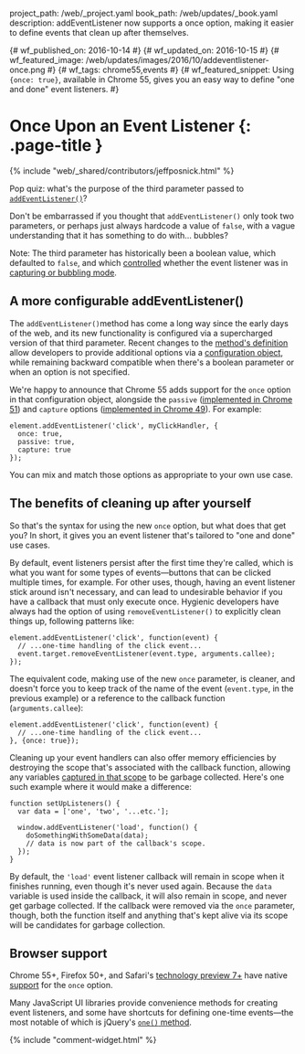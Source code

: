 project_path: /web/_project.yaml
book_path: /web/updates/_book.yaml
description: addEventListener now supports a once option, making it easier to define events that clean up after themselves.

{# wf_published_on: 2016-10-14 #}
{# wf_updated_on: 2016-10-15 #}
{# wf_featured_image: /web/updates/images/2016/10/addeventlistener-once.png #}
{# wf_tags: chrome55,events #}
{# wf_featured_snippet: Using <code>{once: true}</code>, available in Chrome 55, gives you an easy way to define "one and done" event listeners. #}

# Once Upon an Event Listener {: .page-title }

{% include "web/_shared/contributors/jeffposnick.html" %}

Pop quiz: what's the purpose of the third parameter passed to
[`addEventListener()`](https://developer.mozilla.org/en-US/docs/Web/API/EventTarget/addEventListener)?

Don't be embarrassed if you thought that `addEventListener()` only took two
parameters, or perhaps just always hardcode a value of `false`, with a vague
understanding that it has something to do with… bubbles?

Note: The third parameter has historically been a boolean value, which defaulted
to `false`, and which
[controlled](https://developer.mozilla.org/en-US/docs/Web/API/EventTarget/addEventListener#Parameters)
whether the event listener was in [capturing or bubbling
mode](http://stackoverflow.com/a/4616720/385997).

## A more configurable addEventListener()

The `addEventListener()`method has come a long way since the early days of the
web, and its new functionality is configured via a supercharged version of that
third parameter. Recent changes to the [method's
definition](https://dom.spec.whatwg.org/#dom-eventtarget-addeventlistener) allow
developers to provide additional options via a [configuration
object](https://developer.mozilla.org/en-US/docs/Web/API/EventTarget/addEventListener#Parameters),
while remaining backward compatible when there's a boolean parameter or when an
option is not specified.

We're happy to announce that Chrome 55 adds support for the `once` option in
that configuration object, alongside the `passive` ([implemented in Chrome
51](https://developers.google.com/web/updates/2016/06/passive-event-listeners))
and `capture` options ([implemented in Chrome
49](https://www.chromestatus.com/feature/5718574840676352)). For example:

    element.addEventListener('click', myClickHandler, {
      once: true,
      passive: true,
      capture: true
    });

You can mix and match those options as appropriate to your own use case.

## The benefits of cleaning up after yourself

So that's the syntax for using the new `once` option, but what does that get
you? In short, it gives you an event listener that's tailored to "one and done"
use cases.

By default, event listeners persist after the first time they're called, which
is what you want for some types of events—buttons that can be clicked multiple
times, for example. For other uses, though, having an event listener stick
around isn't necessary, and can lead to undesirable behavior if you have a
callback that must only execute once. Hygienic developers have always had the
option of using `removeEventListener()` to explicitly clean things up, following
patterns like:

    element.addEventListener('click', function(event) {
      // ...one-time handling of the click event...
      event.target.removeEventListener(event.type, arguments.callee);
    });

The equivalent code, making use of the new `once` parameter, is cleaner, and
doesn't force you to keep track of the name of the event (`event.type`, in the
previous example) or a reference to the callback function (`arguments.callee`):

    element.addEventListener('click', function(event) {
      // ...one-time handling of the click event...
    }, {once: true});

Cleaning up your event handlers can also offer memory efficiencies by destroying
the scope that's associated with the callback function, allowing any variables
[captured in that
scope](https://robertnyman.com/2008/10/09/explaining-javascript-scope-and-closures/)
to be garbage collected. Here's one such example where it would make a
difference:

    function setUpListeners() {
      var data = ['one', 'two', '...etc.'];
    
      window.addEventListener('load', function() {
        doSomethingWithSomeData(data);
        // data is now part of the callback's scope.
      });
    }

By default, the `'load'` event listener callback will remain in scope when it
finishes running, even though it's never used again. Because the `data` variable
is used inside the callback, it will also remain in scope, and never get garbage
collected. If the callback were removed via the `once` parameter, though, both
the function itself and anything that's kept alive via its scope will be
candidates for garbage collection.

## Browser support

Chrome 55+, Firefox 50+, and Safari's [technology preview
7+](https://webkit.org/blog/6640/release-notes-for-safari-technology-preview-release-7/)
have native [support](http://caniuse.com/#feat=once-event-listener) for the
`once` option.

Many JavaScript UI libraries provide convenience methods for creating event
listeners, and some have shortcuts for defining one-time events—the most notable
of which is jQuery's [`one()` method](http://api.jquery.com/one/).

{% include "comment-widget.html" %}
